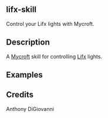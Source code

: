 ## lifx-skill
Control your Lifx lights with Mycroft.

## Description
A <a href='https://mycroft.ai/'>Mycroft</a> skill for controlling <a href='https://www.lifx.com/'>Lifx</a> lights.

## Examples

## Credits
Anthony DiGiovanni
